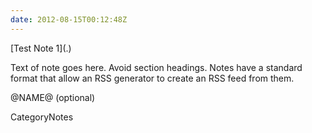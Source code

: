 ```yaml
---
date: 2012-08-15T00:12:48Z
---
```

<div class='noteItemHeader'>[Test Note 1](.)</div>

Text of note goes here.  Avoid section headings.  Notes have a standard format that allow an RSS generator to create an RSS feed from them.  

@NAME@ (optional)


CategoryNotes
